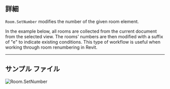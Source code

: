 ## 詳細
`Room.SetNumber` modifies the number of the given room element.

In the example below, all rooms are collected from the current document from the selected view. The rooms' numbers are then modified with a suffix of "e" to indicate existing conditions. This type of workflow is useful when working through room renumbering in Revit.
___
## サンプル ファイル

![Room.SetNumber](./Revit.Elements.Room.SetNumber_img.jpg)
